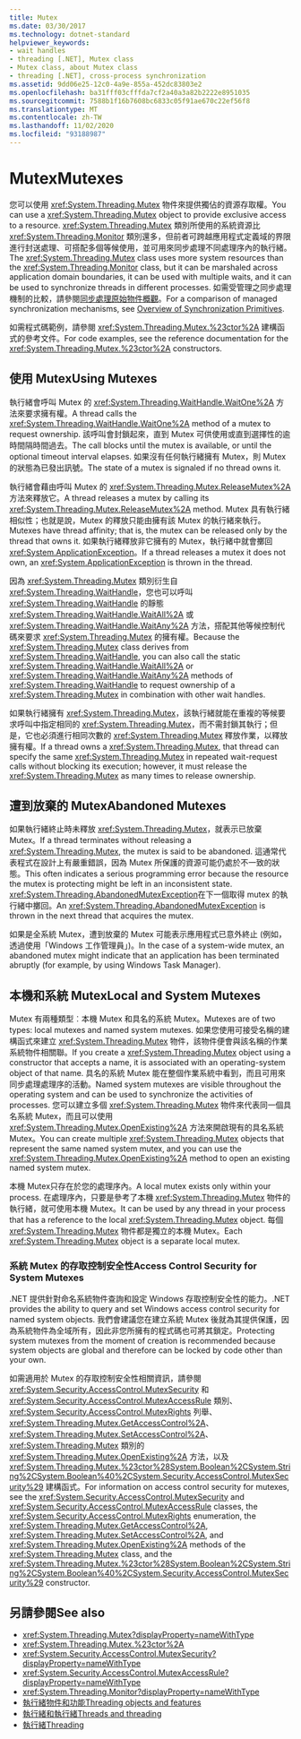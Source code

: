 ```yaml
---
title: Mutex
ms.date: 03/30/2017
ms.technology: dotnet-standard
helpviewer_keywords:
- wait handles
- threading [.NET], Mutex class
- Mutex class, about Mutex class
- threading [.NET], cross-process synchronization
ms.assetid: 9dd06e25-12c0-4a9e-855a-452dc83803e2
ms.openlocfilehash: ba31fff03cfffda7cf2a40a3a82b2222e8951035
ms.sourcegitcommit: 7588b1f16b7608bc6833c05f91ae670c22ef56f8
ms.translationtype: MT
ms.contentlocale: zh-TW
ms.lasthandoff: 11/02/2020
ms.locfileid: "93188987"
---
```

# <a name="mutexes"></a><span data-ttu-id="ac43d-102">Mutex</span><span class="sxs-lookup"><span data-stu-id="ac43d-102">Mutexes</span></span>

<span data-ttu-id="ac43d-103">您可以使用 <xref:System.Threading.Mutex> 物件來提供獨佔的資源存取權。</span><span class="sxs-lookup"><span data-stu-id="ac43d-103">You can use a <xref:System.Threading.Mutex> object to provide exclusive access to a resource.</span></span> <span data-ttu-id="ac43d-104"><xref:System.Threading.Mutex> 類別所使用的系統資源比 <xref:System.Threading.Monitor> 類別還多，但前者可跨越應用程式定義域的界限進行封送處理、可搭配多個等候使用，並可用來同步處理不同處理序內的執行緒。</span><span class="sxs-lookup"><span data-stu-id="ac43d-104">The <xref:System.Threading.Mutex> class uses more system resources than the <xref:System.Threading.Monitor> class, but it can be marshaled across application domain boundaries, it can be used with multiple waits, and it can be used to synchronize threads in different processes.</span></span> <span data-ttu-id="ac43d-105">如需受管理之同步處理機制的比較，請參閱[同步處理原始物件概觀](overview-of-synchronization-primitives.md)。</span><span class="sxs-lookup"><span data-stu-id="ac43d-105">For a comparison of managed synchronization mechanisms, see [Overview of Synchronization Primitives](overview-of-synchronization-primitives.md).</span></span>  
  
 <span data-ttu-id="ac43d-106">如需程式碼範例，請參閱 <xref:System.Threading.Mutex.%23ctor%2A> 建構函式的參考文件。</span><span class="sxs-lookup"><span data-stu-id="ac43d-106">For code examples, see the reference documentation for the <xref:System.Threading.Mutex.%23ctor%2A> constructors.</span></span>  
  
## <a name="using-mutexes"></a><span data-ttu-id="ac43d-107">使用 Mutex</span><span class="sxs-lookup"><span data-stu-id="ac43d-107">Using Mutexes</span></span>  
 <span data-ttu-id="ac43d-108">執行緒會呼叫 Mutex 的 <xref:System.Threading.WaitHandle.WaitOne%2A> 方法來要求擁有權。</span><span class="sxs-lookup"><span data-stu-id="ac43d-108">A thread calls the <xref:System.Threading.WaitHandle.WaitOne%2A> method of a mutex to request ownership.</span></span> <span data-ttu-id="ac43d-109">該呼叫會封鎖起來，直到 Mutex 可供使用或直到選擇性的逾時間隔時間過去。</span><span class="sxs-lookup"><span data-stu-id="ac43d-109">The call blocks until the mutex is available, or until the optional timeout interval elapses.</span></span> <span data-ttu-id="ac43d-110">如果沒有任何執行緒擁有 Mutex，則 Mutex 的狀態為已發出訊號。</span><span class="sxs-lookup"><span data-stu-id="ac43d-110">The state of a mutex is signaled if no thread owns it.</span></span>  
  
 <span data-ttu-id="ac43d-111">執行緒會藉由呼叫 Mutex 的 <xref:System.Threading.Mutex.ReleaseMutex%2A> 方法來釋放它。</span><span class="sxs-lookup"><span data-stu-id="ac43d-111">A thread releases a mutex by calling its <xref:System.Threading.Mutex.ReleaseMutex%2A> method.</span></span> <span data-ttu-id="ac43d-112">Mutex 具有執行緒相似性；也就是說，Mutex 的釋放只能由擁有該 Mutex 的執行緒來執行。</span><span class="sxs-lookup"><span data-stu-id="ac43d-112">Mutexes have thread affinity; that is, the mutex can be released only by the thread that owns it.</span></span> <span data-ttu-id="ac43d-113">如果執行緒釋放非它擁有的 Mutex，執行緒中就會擲回 <xref:System.ApplicationException>。</span><span class="sxs-lookup"><span data-stu-id="ac43d-113">If a thread releases a mutex it does not own, an <xref:System.ApplicationException> is thrown in the thread.</span></span>  
  
 <span data-ttu-id="ac43d-114">因為 <xref:System.Threading.Mutex> 類別衍生自 <xref:System.Threading.WaitHandle>，您也可以呼叫 <xref:System.Threading.WaitHandle> 的靜態 <xref:System.Threading.WaitHandle.WaitAll%2A> 或 <xref:System.Threading.WaitHandle.WaitAny%2A> 方法，搭配其他等候控制代碼來要求 <xref:System.Threading.Mutex> 的擁有權。</span><span class="sxs-lookup"><span data-stu-id="ac43d-114">Because the <xref:System.Threading.Mutex> class derives from <xref:System.Threading.WaitHandle>, you can also call the static <xref:System.Threading.WaitHandle.WaitAll%2A> or <xref:System.Threading.WaitHandle.WaitAny%2A> methods of <xref:System.Threading.WaitHandle> to request ownership of a <xref:System.Threading.Mutex> in combination with other wait handles.</span></span>  
  
 <span data-ttu-id="ac43d-115">如果執行緒擁有 <xref:System.Threading.Mutex>，該執行緒就能在重複的等候要求呼叫中指定相同的 <xref:System.Threading.Mutex>，而不需封鎖其執行；但是，它也必須進行相同次數的 <xref:System.Threading.Mutex> 釋放作業，以釋放擁有權。</span><span class="sxs-lookup"><span data-stu-id="ac43d-115">If a thread owns a <xref:System.Threading.Mutex>, that thread can specify the same <xref:System.Threading.Mutex> in repeated wait-request calls without blocking its execution; however, it must release the <xref:System.Threading.Mutex> as many times to release ownership.</span></span>  
  
## <a name="abandoned-mutexes"></a><span data-ttu-id="ac43d-116">遭到放棄的 Mutex</span><span class="sxs-lookup"><span data-stu-id="ac43d-116">Abandoned Mutexes</span></span>  
 <span data-ttu-id="ac43d-117">如果執行緒終止時未釋放 <xref:System.Threading.Mutex>，就表示已放棄 Mutex。</span><span class="sxs-lookup"><span data-stu-id="ac43d-117">If a thread terminates without releasing a <xref:System.Threading.Mutex>, the mutex is said to be abandoned.</span></span> <span data-ttu-id="ac43d-118">這通常代表程式在設計上有嚴重錯誤，因為 Mutex 所保護的資源可能仍處於不一致的狀態。</span><span class="sxs-lookup"><span data-stu-id="ac43d-118">This often indicates a serious programming error because the resource the mutex is protecting might be left in an inconsistent state.</span></span> <span data-ttu-id="ac43d-119"><xref:System.Threading.AbandonedMutexException>在下一個取得 mutex 的執行緒中擲回。</span><span class="sxs-lookup"><span data-stu-id="ac43d-119">An <xref:System.Threading.AbandonedMutexException> is thrown in the next thread that acquires the mutex.</span></span>
  
 <span data-ttu-id="ac43d-120">如果是全系統 Mutex，遭到放棄的 Mutex 可能表示應用程式已意外終止 (例如，透過使用「Windows 工作管理員」)。</span><span class="sxs-lookup"><span data-stu-id="ac43d-120">In the case of a system-wide mutex, an abandoned mutex might indicate that an application has been terminated abruptly (for example, by using Windows Task Manager).</span></span>  
  
## <a name="local-and-system-mutexes"></a><span data-ttu-id="ac43d-121">本機和系統 Mutex</span><span class="sxs-lookup"><span data-stu-id="ac43d-121">Local and System Mutexes</span></span>  
 <span data-ttu-id="ac43d-122">Mutex 有兩種類型︰本機 Mutex 和具名的系統 Mutex。</span><span class="sxs-lookup"><span data-stu-id="ac43d-122">Mutexes are of two types: local mutexes and named system mutexes.</span></span> <span data-ttu-id="ac43d-123">如果您使用可接受名稱的建構函式來建立 <xref:System.Threading.Mutex> 物件，該物件便會與該名稱的作業系統物件相關聯。</span><span class="sxs-lookup"><span data-stu-id="ac43d-123">If you create a <xref:System.Threading.Mutex> object using a constructor that accepts a name, it is associated with an operating-system object of that name.</span></span> <span data-ttu-id="ac43d-124">具名的系統 Mutex 能在整個作業系統中看到，而且可用來同步處理處理序的活動。</span><span class="sxs-lookup"><span data-stu-id="ac43d-124">Named system mutexes are visible throughout the operating system and can be used to synchronize the activities of processes.</span></span> <span data-ttu-id="ac43d-125">您可以建立多個 <xref:System.Threading.Mutex> 物件來代表同一個具名系統 Mutex，而且可以使用 <xref:System.Threading.Mutex.OpenExisting%2A> 方法來開啟現有的具名系統 Mutex。</span><span class="sxs-lookup"><span data-stu-id="ac43d-125">You can create multiple <xref:System.Threading.Mutex> objects that represent the same named system mutex, and you can use the <xref:System.Threading.Mutex.OpenExisting%2A> method to open an existing named system mutex.</span></span>  
  
 <span data-ttu-id="ac43d-126">本機 Mutex只存在於您的處理序內。</span><span class="sxs-lookup"><span data-stu-id="ac43d-126">A local mutex exists only within your process.</span></span> <span data-ttu-id="ac43d-127">在處理序內，只要是參考了本機 <xref:System.Threading.Mutex> 物件的執行緒，就可使用本機 Mutex。</span><span class="sxs-lookup"><span data-stu-id="ac43d-127">It can be used by any thread in your process that has a reference to the local <xref:System.Threading.Mutex> object.</span></span> <span data-ttu-id="ac43d-128">每個 <xref:System.Threading.Mutex> 物件都是獨立的本機 Mutex。</span><span class="sxs-lookup"><span data-stu-id="ac43d-128">Each <xref:System.Threading.Mutex> object is a separate local mutex.</span></span>  
  
### <a name="access-control-security-for-system-mutexes"></a><span data-ttu-id="ac43d-129">系統 Mutex 的存取控制安全性</span><span class="sxs-lookup"><span data-stu-id="ac43d-129">Access Control Security for System Mutexes</span></span>  

<span data-ttu-id="ac43d-130">.NET 提供針對命名系統物件查詢和設定 Windows 存取控制安全性的能力。</span><span class="sxs-lookup"><span data-stu-id="ac43d-130">.NET provides the ability to query and set Windows access control security for named system objects.</span></span> <span data-ttu-id="ac43d-131">我們會建議您在建立系統 Mutex 後就為其提供保護，因為系統物件為全域所有，因此非您所擁有的程式碼也可將其鎖定。</span><span class="sxs-lookup"><span data-stu-id="ac43d-131">Protecting system mutexes from the moment of creation is recommended because system objects are global and therefore can be locked by code other than your own.</span></span>  
  
 <span data-ttu-id="ac43d-132">如需適用於 Mutex 的存取控制安全性相關資訊，請參閱 <xref:System.Security.AccessControl.MutexSecurity> 和 <xref:System.Security.AccessControl.MutexAccessRule> 類別、<xref:System.Security.AccessControl.MutexRights> 列舉、<xref:System.Threading.Mutex.GetAccessControl%2A>、<xref:System.Threading.Mutex.SetAccessControl%2A>、<xref:System.Threading.Mutex> 類別的 <xref:System.Threading.Mutex.OpenExisting%2A> 方法，以及 <xref:System.Threading.Mutex.%23ctor%28System.Boolean%2CSystem.String%2CSystem.Boolean%40%2CSystem.Security.AccessControl.MutexSecurity%29> 建構函式。</span><span class="sxs-lookup"><span data-stu-id="ac43d-132">For information on access control security for mutexes, see the <xref:System.Security.AccessControl.MutexSecurity> and <xref:System.Security.AccessControl.MutexAccessRule> classes, the <xref:System.Security.AccessControl.MutexRights> enumeration, the <xref:System.Threading.Mutex.GetAccessControl%2A>, <xref:System.Threading.Mutex.SetAccessControl%2A>, and <xref:System.Threading.Mutex.OpenExisting%2A> methods of the <xref:System.Threading.Mutex> class, and the <xref:System.Threading.Mutex.%23ctor%28System.Boolean%2CSystem.String%2CSystem.Boolean%40%2CSystem.Security.AccessControl.MutexSecurity%29> constructor.</span></span>  
  
## <a name="see-also"></a><span data-ttu-id="ac43d-133">另請參閱</span><span class="sxs-lookup"><span data-stu-id="ac43d-133">See also</span></span>

- <xref:System.Threading.Mutex?displayProperty=nameWithType>
- <xref:System.Threading.Mutex.%23ctor%2A>
- <xref:System.Security.AccessControl.MutexSecurity?displayProperty=nameWithType>
- <xref:System.Security.AccessControl.MutexAccessRule?displayProperty=nameWithType>
- <xref:System.Threading.Monitor?displayProperty=nameWithType>
- [<span data-ttu-id="ac43d-134">執行緒物件和功能</span><span class="sxs-lookup"><span data-stu-id="ac43d-134">Threading objects and features</span></span>](threading-objects-and-features.md)
- [<span data-ttu-id="ac43d-135">執行緒和執行緒</span><span class="sxs-lookup"><span data-stu-id="ac43d-135">Threads and threading</span></span>](threads-and-threading.md)
- [<span data-ttu-id="ac43d-136">執行緒</span><span class="sxs-lookup"><span data-stu-id="ac43d-136">Threading</span></span>](index.md)
